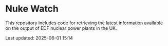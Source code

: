# Nuke Watch

This repository includes code for retrieving the latest information available on the output of EDF nuclear power plants in the UK.

Last updated: 2025-06-01 15:14